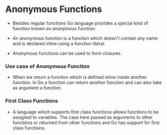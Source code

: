 # Anonymous Functions

* Besides regular functions Go language provides a special kind of function known as anonymous function.

* An anonymous function is a function which doesn't contain any name and is declared inline using a function literal.

* Anonymous functions can be used to form closures.

### Use case of Anonymous Function

* When we return a function which is defined inline inside another function. In Go a function can return another function and can also take as argument a function.

### First Class Functions

* A language which supports first class functions allows functions to be assigned to variables. The case here passed as arguments to other functions or returned from other functions and Go has support for first class functions.